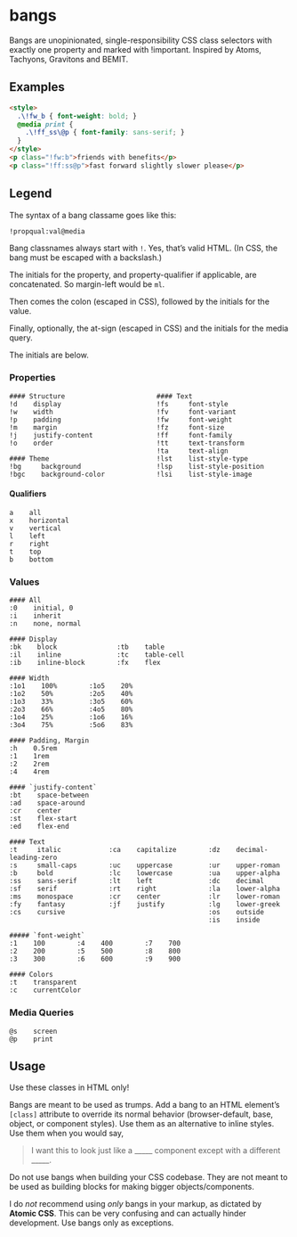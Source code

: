 # bangs
Bangs are unopinionated, single-responsibility CSS class selectors with exactly one property and marked with !important. Inspired by Atoms, Tachyons, Gravitons and BEMIT.

## Examples


```html
<style>
  .\!fw_b { font-weight: bold; }
  @media print {
    .\!ff_ss\@p { font-family: sans-serif; }
  }
</style>
<p class="!fw:b">friends with benefits</p>
<p class="!ff:ss@p">fast forward slightly slower please</p>
```

## Legend

The syntax of a bang classame goes like this:
```
!propqual:val@media
```

Bang classnames always start with `!`. Yes, that’s valid HTML. (In CSS, the bang must be escaped with a backslash.)

The initials for the property, and property-qualifier if applicable, are concatenated. So margin-left would be `ml`.

Then comes the colon (escaped in CSS), followed by the initials for the value.

Finally, optionally, the at-sign (escaped in CSS) and the initials for the media query.

The initials are below.

### Properties

```
#### Structure                       #### Text
!d    display                        !fs     font-style
!w    width                          !fv     font-variant
!p    padding                        !fw     font-weight
!m    margin                         !fz     font-size
!j    justify-content                !ff     font-family
!o    order                          !tt     text-transform
                                     !ta     text-align
#### Theme                           !lst    list-style-type
!bg     background                   !lsp    list-style-position
!bgc    background-color             !lsi    list-style-image
```

#### Qualifiers

```
a    all
x    horizontal
v    vertical
l    left
r    right
t    top
b    bottom
```

### Values

```
#### All
:0    initial, 0
:i    inherit
:n    none, normal

#### Display
:bk    block               :tb    table
:il    inline              :tc    table-cell
:ib    inline-block        :fx    flex

#### Width
:1o1    100%        :1o5    20%
:1o2    50%         :2o5    40%
:1o3    33%         :3o5    60%
:2o3    66%         :4o5    80%
:1o4    25%         :1o6    16%
:3o4    75%         :5o6    83%

#### Padding, Margin
:h    0.5rem
:1    1rem
:2    2rem
:4    4rem

#### `justify-content`
:bt    space-between
:ad    space-around
:cr    center
:st    flex-start
:ed    flex-end

#### Text
:t     italic            :ca    capitalize        :dz    decimal-leading-zero
:s     small-caps        :uc    uppercase         :ur    upper-roman
:b     bold              :lc    lowercase         :ua    upper-alpha
:ss    sans-serif        :lt    left              :dc    decimal
:sf    serif             :rt    right             :la    lower-alpha
:ms    monospace         :cr    center            :lr    lower-roman
:fy    fantasy           :jf    justify           :lg    lower-greek
:cs    cursive                                    :os    outside
                                                  :is    inside

##### `font-weight`
:1    100        :4    400        :7    700
:2    200        :5    500        :8    800
:3    300        :6    600        :9    900

#### Colors
:t    transparent
:c    currentColor
```

### Media Queries

```
@s    screen
@p    print
```

## Usage

Use these classes in HTML only!

Bangs are meant to be used as trumps. Add a bang to an HTML element’s `[class]` attribute to
override its normal behavior (browser-default, base, object, or component styles).
Use them as an alternative to inline styles. Use them when you would say,

> I want this to look just like a \_\_\_\_\_ component except with a different \_\_\_\_\_.

Do not use bangs when building your CSS codebase. They are not meant to be used as
building blocks for making bigger objects/components.

I do *not* recommend using *only* bangs in your markup, as dictated by **Atomic CSS**. This
can be very confusing and can actually hinder development. Use bangs only as exceptions.
